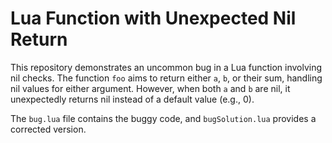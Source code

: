 # Lua Function with Unexpected Nil Return

This repository demonstrates an uncommon bug in a Lua function involving nil checks. The function `foo` aims to return either `a`, `b`, or their sum, handling nil values for either argument.  However, when both `a` and `b` are nil, it unexpectedly returns nil instead of a default value (e.g., 0).

The `bug.lua` file contains the buggy code, and `bugSolution.lua` provides a corrected version.